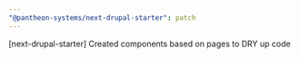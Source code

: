 ```yaml
---
"@pantheon-systems/next-drupal-starter": patch
---
```


[next-drupal-starter] Created components based on pages to DRY up code
